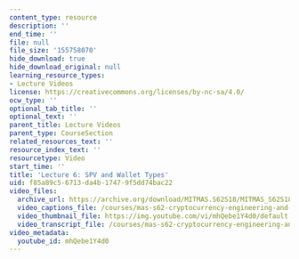 ```yaml
---
content_type: resource
description: ''
end_time: ''
file: null
file_size: '155758070'
hide_download: true
hide_download_original: null
learning_resource_types:
- Lecture Videos
license: https://creativecommons.org/licenses/by-nc-sa/4.0/
ocw_type: ''
optional_tab_title: ''
optional_text: ''
parent_title: Lecture Videos
parent_type: CourseSection
related_resources_text: ''
resource_index_text: ''
resourcetype: Video
start_time: ''
title: 'Lecture 6: SPV and Wallet Types'
uid: f85a89c5-6713-da4b-1747-9f5dd74bac22
video_files:
  archive_url: https://archive.org/download/MITMAS.S62S18/MITMAS_S62S18_lec06_300k.mp4
  video_captions_file: /courses/mas-s62-cryptocurrency-engineering-and-design-spring-2018/023537786d0653d091f4afb4ccfc91dd_mhQebe1Y4d0.vtt
  video_thumbnail_file: https://img.youtube.com/vi/mhQebe1Y4d0/default.jpg
  video_transcript_file: /courses/mas-s62-cryptocurrency-engineering-and-design-spring-2018/853e62690b0eabb43583ca201a3641f9_mhQebe1Y4d0.pdf
video_metadata:
  youtube_id: mhQebe1Y4d0
---
```

